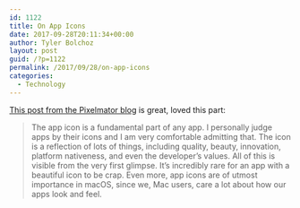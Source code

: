 ```yaml
---
id: 1122
title: On App Icons
date: 2017-09-28T20:11:34+00:00
author: Tyler Bolchoz
layout: post
guid: /?p=1122
permalink: /2017/09/28/on-app-icons
categories:
  - Technology
---
```

[This post from the Pixelmator blog](http://www.pixelmator.com/blog/2017/09/22/new-icon/) is great, loved this part:
>The app icon is a fundamental part of any app. I personally judge apps by their icons and I am very comfortable admitting that. The icon is a reflection of lots of things, including quality, beauty, innovation, platform nativeness, and even the developer’s values. All of this is visible from the very first glimpse. It’s incredibly rare for an app with a beautiful icon to be crap. Even more, app icons are of utmost importance in macOS, since we, Mac users, care a lot about how our apps look and feel.
